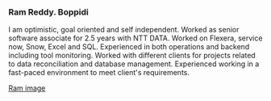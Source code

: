 ### Ram Reddy. Boppidi

I am optimistic, goal oriented and self independent.
    Worked as senior software associate for 2.5 years with NTT DATA.
    Worked on Flexera, service now, Snow, Excel and SQL.
    Experienced in both operations and backend including tool monitoring.
    Worked with different clients for projects related to data reconciliation and database management.
    Experienced working in a fast-paced environment to meet client's requirements.

[Ram image](Ram.jpeg)

